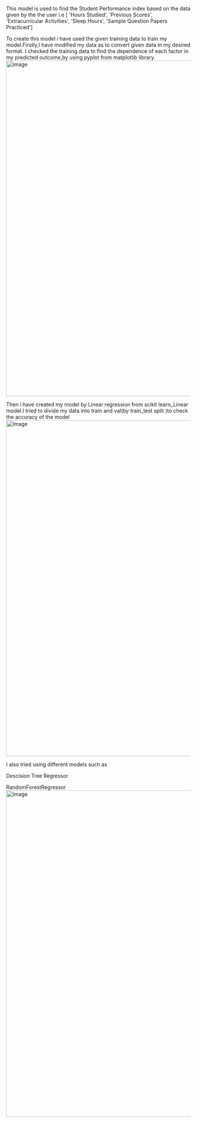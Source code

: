This model is used to find the Student Performance index based on the data given by the the user i.e [ 'Hours Studied', 'Previous Scores', 'Extracurricular Activities',
       'Sleep Hours', 'Sample Question Papers Practiced']

       
To create this model i have used the given training data to train my model.Firstly,I have modified my data as to convert given data in my desired format.
I checked the training data to find the dependence of each factor in my predicted outcome,by using pyplot from matplotlib library.
<img width="913" alt="image" src="https://github.com/Utkar06/Student_perfINDEX/assets/142239017/26cb26f1-22e2-42bb-a8c8-f943c21c958a">


Then i have created my model by Linear regression from scikit learn_Linear model.I tried to divide my data into train and val(by train_test split )to check the accuracy of the model 
<img width="914" alt="image" src="https://github.com/Utkar06/Student_perfINDEX/assets/142239017/18c3288c-faca-4591-8734-4f0e2c8217d5">

I also  tried using different models such as

Descision Tree Regressor

RandomForestRegressor 
<img width="888" alt="image" src="https://github.com/Utkar06/Student_perfINDEX/assets/142239017/e3f7c5d7-14da-4745-9091-c4aff5198de9">



       

